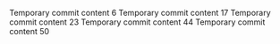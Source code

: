 Temporary commit content 6
Temporary commit content 17
Temporary commit content 23
Temporary commit content 44
Temporary commit content 50
